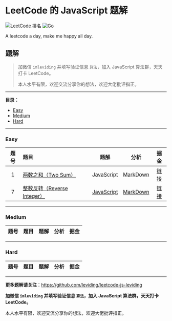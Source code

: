 # LeetCode 的 JavaScript 题解

[![LeetCode 排名](https://img.shields.io/badge/LeviDing-100000+-blue.svg)](https://leetcode.com/leviding/)
[![Go](https://img.shields.io/badge/JavaScript-ES6-blue.svg)](https://www.javascript.com/)

A leetcode a day, make me happy all day.


## 题解

> 加微信 `imleviding` 并填写验证信息 `算法`，加入 JavaScript 算法群，天天打卡 LeetCode。
>
> 本人水平有限，欢迎交流分享你的想法，欢迎大佬批评指正。

---

**目录：**

- [Easy](#Easy)
- [Medium](#Medium)
- [Hard](#Hard)

---

### Easy

|题号|题目|题解|分析|掘金|
|:-:|:-|:-: | :-: | :-: |
| 1 | [两数之和（Two Sum）](https://leetcode-cn.com/problems/two-sum/) | [JavaScript](./easy/1.two-sum/1.two-sum.js) | [MarkDown](./easy/1.two-sum/1.two-sum.md) | [链接](https://juejin.im/post/5d44f7ce5188255d302d03f2) |
| 7 | [整数反转（Reverse Integer）](https://leetcode-cn.com/problems/reverse-integer/) | [JavaScript](./easy/7.reverse-integer/7.reverse-integer.js) | [MarkDown](./easy/7.reverse-integer/7.reverse-integer.md) | [链接](https://juejin.im/post/5d466fec6fb9a06b0f23c671) |

<!--
|  | []() | [JavaScript](./easy/) | [MarkDown](./easy/) | [链接]() |
-->

---

### Medium

|题号|题目|题解|分析|掘金|
|:-:|:-|:-: | :-: | :-: |

<!--
|  | []() | [JavaScript](./medium/) | [MarkDown](./medium/) | [链接]() |
-->

---

### Hard

|题号|题目|题解|分析|掘金|
|:-:|:-|:-: | :-: | :-: |

<!--
|  | []() | [JavaScript](./hard/) | [MarkDown](./hard/) | [链接]() |
-->

---

**更多题解请关注**：https://github.com/leviding/leetcode-js-leviding

**加微信 `imleviding` 并填写验证信息 `算法`，加入 JavaScript 算法群，天天打卡 LeetCode。**

本人水平有限，欢迎交流分享你的想法，欢迎大佬批评指正。

<!--
![Wechat](https://user-images.githubusercontent.com/26959437/62408120-0ad7ae00-b5f6-11e9-867f-46e496134c83.jpeg)
![WechatGZH](https://user-images.githubusercontent.com/26959437/62408121-15924300-b5f6-11e9-88b5-9dfaef1dc194.jpeg)
-->
